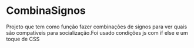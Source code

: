 # CombinaSignos
Projeto que tem como função fazer combinações de signos para ver quais são compativeis para socialização.Foi usado condições js com if else e um toque de CSS
